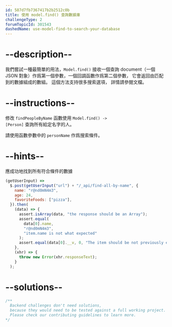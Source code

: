 ```yaml
---
id: 587d7fb7367417b2b2512c0b
title: 使用 model.find() 查詢數據庫
challengeType: 2
forumTopicId: 301543
dashedName: use-model-find-to-search-your-database
---
```


# --description--

我們嘗試一種最簡單的用法，`Model.find()` 接收一個查詢 document（一個 JSON 對象）作爲第一個參數，一個回調函數作爲第二個參數， 它會返回由匹配到的數據組成的數組。 這個方法支持很多搜索選項， 詳情請參閱文檔。

# --instructions--

修改 `findPeopleByName` 函數使用 <code>Model.find() -\> [Person]</code> 查詢所有給定名字的人。

請使用函數參數中的 `personName` 作爲搜索條件。

# --hints--

應成功地找到所有符合條件的數據

```js
(getUserInput) =>
  $.post(getUserInput("url") + "/_api/find-all-by-name", {
    name: "r@nd0mN4m3",
    age: 24,
    favoriteFoods: ["pizza"],
  }).then(
    (data) => {
      assert.isArray(data, "the response should be an Array");
      assert.equal(
        data[0].name,
        "r@nd0mN4m3",
        "item.name is not what expected"
      );
      assert.equal(data[0].__v, 0, "The item should be not previously edited");
    },
    (xhr) => {
      throw new Error(xhr.responseText);
    }
  );
```

# --solutions--

```js
/**
  Backend challenges don't need solutions, 
  because they would need to be tested against a full working project. 
  Please check our contributing guidelines to learn more.
*/
```
